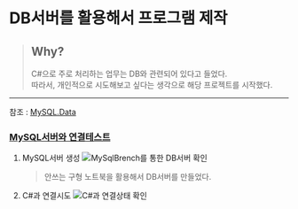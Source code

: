 # DB서버를 활용해서 프로그램 제작
> ## Why?
> C#으로 주로 처리하는 업무는 DB와 관련되어 있다고 들었다.  
> 따라서, 개인적으로 시도해보고 싶다는 생각으로 해당 프로젝트를 시작했다.

---
참조 : [MySQL.Data](https://dev.mysql.com/downloads/)
  
### [MySQL서버와 연결테스트](./TestSQL)
1. MySQL서버 생성
![MySqlBrench를 통한 DB서버 확인](https://user-images.githubusercontent.com/40691856/149626258-e3999070-981a-46fa-8838-2cb6b2a467c8.PNG)
    > 안쓰는 구형 노트북을 활용해서 DB서버를 만들었다.
1. C#과 연결시도
   ![C#과 연결상태 확인](https://user-images.githubusercontent.com/40691856/149626301-35ce8a0c-02ca-4586-a63a-ea80b6ac9033.gif)

